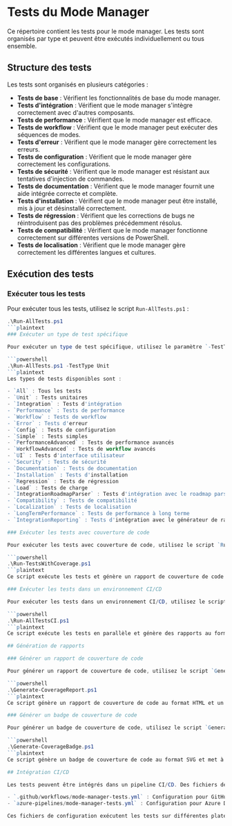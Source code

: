 # Tests du Mode Manager

Ce répertoire contient les tests pour le mode manager. Les tests sont organisés par type et peuvent être exécutés individuellement ou tous ensemble.

## Structure des tests

Les tests sont organisés en plusieurs catégories :

- **Tests de base** : Vérifient les fonctionnalités de base du mode manager.
- **Tests d'intégration** : Vérifient que le mode manager s'intègre correctement avec d'autres composants.
- **Tests de performance** : Vérifient que le mode manager est efficace.
- **Tests de workflow** : Vérifient que le mode manager peut exécuter des séquences de modes.
- **Tests d'erreur** : Vérifient que le mode manager gère correctement les erreurs.
- **Tests de configuration** : Vérifient que le mode manager gère correctement les configurations.
- **Tests de sécurité** : Vérifient que le mode manager est résistant aux tentatives d'injection de commandes.
- **Tests de documentation** : Vérifient que le mode manager fournit une aide intégrée correcte et complète.
- **Tests d'installation** : Vérifient que le mode manager peut être installé, mis à jour et désinstallé correctement.
- **Tests de régression** : Vérifient que les corrections de bugs ne réintroduisent pas des problèmes précédemment résolus.
- **Tests de compatibilité** : Vérifient que le mode manager fonctionne correctement sur différentes versions de PowerShell.
- **Tests de localisation** : Vérifient que le mode manager gère correctement les différentes langues et cultures.

## Exécution des tests

### Exécuter tous les tests

Pour exécuter tous les tests, utilisez le script `Run-AllTests.ps1` :

```powershell
.\Run-AllTests.ps1
```plaintext
### Exécuter un type de test spécifique

Pour exécuter un type de test spécifique, utilisez le paramètre `-TestType` :

```powershell
.\Run-AllTests.ps1 -TestType Unit
```plaintext
Les types de tests disponibles sont :

- `All` : Tous les tests
- `Unit` : Tests unitaires
- `Integration` : Tests d'intégration
- `Performance` : Tests de performance
- `Workflow` : Tests de workflow
- `Error` : Tests d'erreur
- `Config` : Tests de configuration
- `Simple` : Tests simples
- `PerformanceAdvanced` : Tests de performance avancés
- `WorkflowAdvanced` : Tests de workflow avancés
- `UI` : Tests d'interface utilisateur
- `Security` : Tests de sécurité
- `Documentation` : Tests de documentation
- `Installation` : Tests d'installation
- `Regression` : Tests de régression
- `Load` : Tests de charge
- `IntegrationRoadmapParser` : Tests d'intégration avec le roadmap parser
- `Compatibility` : Tests de compatibilité
- `Localization` : Tests de localisation
- `LongTermPerformance` : Tests de performance à long terme
- `IntegrationReporting` : Tests d'intégration avec le générateur de rapports

### Exécuter les tests avec couverture de code

Pour exécuter les tests avec couverture de code, utilisez le script `Run-TestsWithCoverage.ps1` :

```powershell
.\Run-TestsWithCoverage.ps1
```plaintext
Ce script exécute les tests et génère un rapport de couverture de code. Le rapport est généré au format HTML et peut être ouvert automatiquement.

### Exécuter les tests dans un environnement CI/CD

Pour exécuter les tests dans un environnement CI/CD, utilisez le script `Run-AllTestsCI.ps1` :

```powershell
.\Run-AllTestsCI.ps1
```plaintext
Ce script exécute les tests en parallèle et génère des rapports au format XML et HTML. Les rapports peuvent être publiés dans un pipeline CI/CD.

## Génération de rapports

### Générer un rapport de couverture de code

Pour générer un rapport de couverture de code, utilisez le script `Generate-CoverageReport.ps1` :

```powershell
.\Generate-CoverageReport.ps1
```plaintext
Ce script génère un rapport de couverture de code au format HTML et un fichier de synthèse au format Markdown.

### Générer un badge de couverture de code

Pour générer un badge de couverture de code, utilisez le script `Generate-CoverageBadge.ps1` :

```powershell
.\Generate-CoverageBadge.ps1
```plaintext
Ce script génère un badge de couverture de code au format SVG et met à jour le fichier README.md avec le badge.

## Intégration CI/CD

Les tests peuvent être intégrés dans un pipeline CI/CD. Des fichiers de configuration sont disponibles pour GitHub Actions et Azure DevOps Pipelines :

- `.github/workflows/mode-manager-tests.yml` : Configuration pour GitHub Actions
- `azure-pipelines/mode-manager-tests.yml` : Configuration pour Azure DevOps Pipelines

Ces fichiers de configuration exécutent les tests sur différentes plateformes (Windows, Linux) et versions de PowerShell (5.1, 7+), et publient les résultats des tests et la couverture de code.
